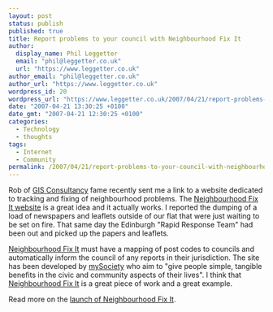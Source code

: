 ```yaml
---
layout: post
status: publish
published: true
title: Report problems to your council with Neighbourhood Fix It
author:
  display_name: Phil Leggetter
  email: "phil@leggetter.co.uk"
  url: "https://www.leggetter.co.uk"
author_email: "phil@leggetter.co.uk"
author_url: "https://www.leggetter.co.uk"
wordpress_id: 20
wordpress_url: "https://www.leggetter.co.uk/2007/04/21/report-problems-to-your-council-with-neighbourhood-fix-it.html"
date: "2007-04-21 13:30:25 +0100"
date_gmt: "2007-04-21 12:30:25 +0100"
categories:
  - Technology
  - thoughts
tags:
  - Internet
  - Community
permalink: /2007/04/21/report-problems-to-your-council-with-neighbourhood-fix-it.html
---
```


<p>Rob of <a href="http://www.gisconsultancy.com" title="GIS Consultancy">GIS Consultancy</a> fame recently sent me a link to a website dedicated to tracking and fixing of neighbourhood problems. The <a href="http://www.neighbourhoodfixit.com" title="Neighbourhood Fix It website">Neighbourhood Fix It website</a> is a great idea and it actually works. I reported the dumping of a load of newspapers and leaflets outside of our flat that were just waiting to be set on fire. That same day the Edinburgh "Rapid Response Team" had been out and picked up the papers and leaflets.</p>
<p><a href="http://www.neighbourhoodfixit.com" title="Neighbourhood Fix It">Neighbourhood Fix It</a> must have a mapping of post codes to councils and automatically inform the council of any reports in their jurisdiction. The site has been developed by <a href="http://www.mysociety.org/" title="mySociety">mySociety</a> who aim to "give people simple, tangible benefits in the civic and community aspects of their lives". I think that <a href="http://www.neighbourhoodfixit.com" title="Neighbourhood Fix It">Neighbourhood Fix It</a> is a great piece of work and a great example.</p>
<p>Read more on the <a href="http://www.mysociety.org/2007/03/08/neighbourhood-fix-it-launches/" title="Neighbourhood Fix It Launch">launch of Neighbourhood Fix It</a>.</p>
